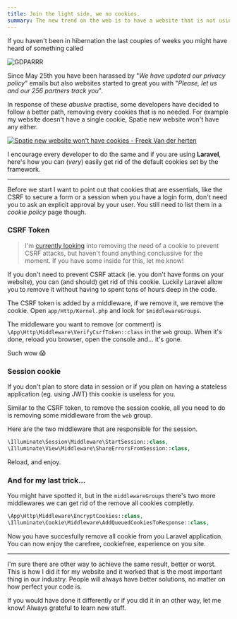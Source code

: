 ```yaml
---
title: Join the light side, we no cookies.
summary: The new trend on the web is to have a website that is not using cookies so let's get rid of them in our Laravel applications.
---
```


If you haven't been in hibernation the last couples of weeks you might have heard of something called

![GDPARRR](/media/posts/gdpar.jpg)

Since May 25th you have been harassed by "_We have updated our privacy policy_" emails but also websites started to great you with "_Please, let us and our 256 partners track you_".

In response of these _abusive_ practise, some developers have decided to follow a better path, removing every cookies that is no needed. For example my website doesn't have a single cookie, Spatie new website won't have any either.

[![Spatie new website won't have cookies - Freek Van der herten](/media/posts/spatie-no-cookies.jpg)](https://twitter.com/freekmurze/status/1010173255267831809)

I encourage every developer to do the same and if you are using **Laravel**, here's how you can (_very_) easily get rid of the default cookies set by the framework.



---

Before we start I want to point out that cookies that are essentials, like the CSRF to secure a form or a session when you have a login form, don't need you to ask an explicit approval by your user. You still need to list them in a _cookie policy_ page though.

### CSRF Token

> I'm [currently looking](https://twitter.com/Elhebert/status/1011531866980143104) into removing the need of a cookie to prevent CSRF attacks, but haven't found anything conclussive for the moment. If you have some inside for this, let me know!

If you don't need to prevent CSRF attack (ie. you don't have forms on your website), you can (and should) get rid of this cookie. Luckily Laravel allow you to remove it without having to spent tons of hours deep in the code.

The CSRF token is added by a middleware, if we remove it, we remove the cookie. Open `app/Http/Kernel.php` and look for `$middlewareGroups`.

The middleware you want to remove (or comment) is `\App\Http\Middleware\VerifyCsrfToken::class` in the `web` group. When it's done, reload you browser, open the console and... it's gone.

Such wow 😱

### Session cookie

If you don't plan to store data in session or if you plan on having a stateless application (eg. using JWT) this cookie is useless for you.

Similar to the CSRF token, to remove the session cookie, all you need to do is removing some middleware from the `web` group.

Here are the two middleware that are responsible for the session.

```php
\Illuminate\Session\Middleware\StartSession::class,
\Illuminate\View\Middleware\ShareErrorsFromSession::class,
```

Reload, and enjoy.

### And for my last trick...

You might have spotted it, but in the `middlewareGroups` there's two more middlewares we can get rid of the remove all cookies completly.

```php
\App\Http\Middleware\EncryptCookies::class,
\Illuminate\Cookie\Middleware\AddQueuedCookiesToResponse::class,
```

Now you have succesfully remove all cookie from you Laravel application. You can now enjoy the carefree, cookiefree, experience on you site.

---

I'm sure there are other way to achieve the same result, better or worst. This is how I did it for my website and it worked that is the most important thing in our industry. People will always have better solutions, no matter on how perfect your code is.

If you would have done it differently or if you did it in an other way, let me know! Always grateful to learn new stuff.
